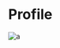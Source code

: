 # Profile

<p align="left"> <img src="https://komarev.com/ghpvc/?username=a&label=Profile%20views&color=0e75b6&style=flat" alt="a" /> </p>
